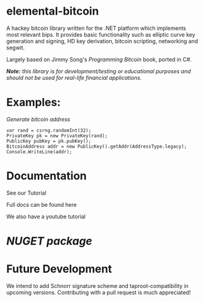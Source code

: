 # elemental-bitcoin

A hackey bitcoin library written for the .NET platform which implements most relevant bips. It provides basic functionality such as elliptic curve key
generation and signing, HD key derivation, bitcoin scripting, networking and segwit. 

Largely based on Jimmy Song's *Programming Bitcoin* book, ported in C#.


***Note:** this library is for development/testing or educational purposes and should not be used for real-life financial applications.*


# **Examples:**

*Generate bitcoin address*
```
var rand = csrng.randomInt(32);
PrivateKey pk = new PrivateKey(rand);
PublicKey pubKey = pk.pubKey();
BitcoinAddress addr = new PublicKey().getAddr(AddressType.legacy);
Console.WriteLine(addr);
 ```
 

# **Documentation**

See our Tutorial 

Full docs can be found here

We also have a youtube tutorial

# *NUGET package*

# **Future Development**

We intend to add Schnorr signature scheme and taproot-compatibility in upcoming versions. 
Contributing with a pull request is much appreciated!
